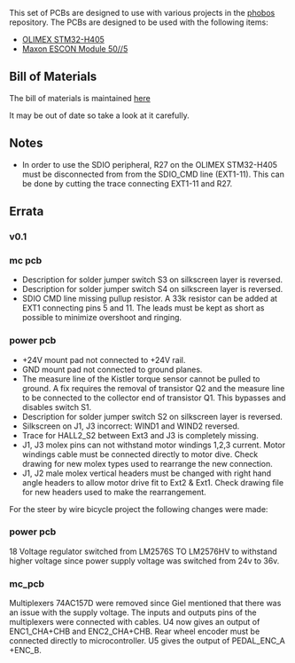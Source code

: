 This set of PCBs are designed to use with various projects in the
[phobos](https://github.com/oliverlee/phobos) repository. The PCBs are designed
to be used with the following items:
- [OLIMEX STM32-H405](https://www.olimex.com/Products/ARM/ST/STM32-H405/)
- [Maxon ESCON Module 50//5](http://www.maxonmotor.com/maxon/view/product/control/4-Q-Servokontroller/438725)

## Bill of Materials
The bill of materials is maintained [here](https://docs.google.com/spreadsheets/d/1CJe4dBAEXy64Y3e8YSP1X_Nll6x3aowWz7-QJbUk4VQ/edit?usp=sharing)

It may be out of date so take a look at it carefully.

## Notes
- In order to use the SDIO peripheral, R27 on the OLIMEX STM32-H405 must be
  disconnected from from the SDIO_CMD line (EXT1-11). This can be done by
  cutting the trace connecting EXT1-11 and R27.

## Errata
### v0.1
### mc pcb
- Description for solder jumper switch S3 on silkscreen layer is reversed.
- Description for solder jumper switch S4 on silkscreen layer is reversed.
- SDIO CMD line missing pullup resistor. A 33k resistor can be added at EXT1
  connecting pins 5 and 11. The leads must be kept as short as possible to
  minimize overshoot and ringing.

### power pcb
- +24V mount pad not connected to +24V rail.
- GND mount pad not connected to ground planes.
- The measure line of the Kistler torque sensor cannot be pulled to ground. A
  fix requires the removal of transistor Q2 and the measure line to be connected
  to the collector end of transistor Q1. This bypasses and disables switch S1.
- Description for solder jumper switch S2 on silkscreen layer is reversed.
- Silkscreen on J1, J3 incorrect: WIND1 and WIND2 reversed.
- Trace for HALL2_S2 between Ext3 and J3 is completely missing.
- J1, J3 molex pins can not withstand motor windings 1,2,3 current. Motor windings cable must be connected directly to motor dive. Check drawing for new molex types used to rearrange the new connection.
- J1, J2 male molex vertical headers must be changed with right hand angle headers to allow motor drive fit to Ext2 & Ext1. Check drawing file for new headers used to make the rearrangement.

For the steer by wire bicycle project the following changes were made:
### power pcb
18 Voltage regulator switched from LM2576S TO LM2576HV to withstand higher voltage since power supply voltage was switched from 24v to 36v.
### mc_pcb
Multiplexers 74AC157D were removed since Giel mentioned that there was an issue with the supply voltage. 
The inputs and outputs pins of the multiplexers were connected with cables. U4 now gives an output of ENC1_CHA+CHB and ENC2_CHA+CHB. 
Rear wheel encoder must be connected directly to microcontroller. U5 gives the output of PEDAL_ENC_A +ENC_B.
